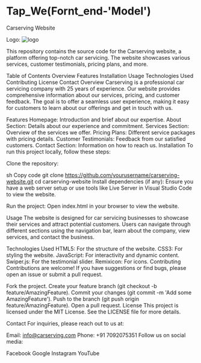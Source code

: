 # Tap_We(Fornt_end-'Model')

Carserving Website


Logo:
![logo](https://github.com/user-attachments/assets/f0406e03-df11-4ba3-8276-f5d3294c6853)


This repository contains the source code for the Carserving website, a platform offering top-notch car servicing. The website showcases various services, customer testimonials, pricing plans, and more.

Table of Contents
Overview
Features
Installation
Usage
Technologies Used
Contributing
License
Contact
Overview
Carserving is a professional car servicing company with 25 years of experience. Our website provides comprehensive information about our services, pricing, and customer feedback. The goal is to offer a seamless user experience, making it easy for customers to learn about our offerings and get in touch with us.

Features
Homepage: Introduction and brief about our expertise.
About Section: Details about our experience and commitment.
Services Section: Overview of the services we offer.
Pricing Plans: Different service packages with pricing details.
Customer Testimonials: Feedback from our satisfied customers.
Contact Section: Information on how to reach us.
Installation
To run this project locally, follow these steps:

Clone the repository:

sh
Copy code
git clone https://github.com/yourusername/carserving-website.git
cd carserving-website
Install dependencies (if any):
Ensure you have a web server setup or use tools like Live Server in Visual Studio Code to view the website.

Run the project:
Open index.html in your browser to view the website.

Usage
The website is designed for car servicing businesses to showcase their services and attract potential customers. Users can navigate through different sections using the navigation bar, learn about the company, view services, and contact the business.

Technologies Used
HTML5: For the structure of the website.
CSS3: For styling the website.
JavaScript: For interactivity and dynamic content.
Swiper.js: For the testimonial slider.
Remixicon: For icons.
Contributing
Contributions are welcome! If you have suggestions or find bugs, please open an issue or submit a pull request.

Fork the project.
Create your feature branch (git checkout -b feature/AmazingFeature).
Commit your changes (git commit -m 'Add some AmazingFeature').
Push to the branch (git push origin feature/AmazingFeature).
Open a pull request.
License
This project is licensed under the MIT License. See the LICENSE file for more details.

Contact
For inquiries, please reach out to us at:

Email: info@carserving.com
Phone: +91 7092075351
Follow us on social media:

Facebook
Google
Instagram
YouTube
